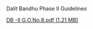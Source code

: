 Dalit Bandhu Phase II Guidelines

[DB -II G.O.No.8.pdf (1.21 MB)](../files/c786a035-f6d4-40ee-a18f-b49c29385788.pdf)